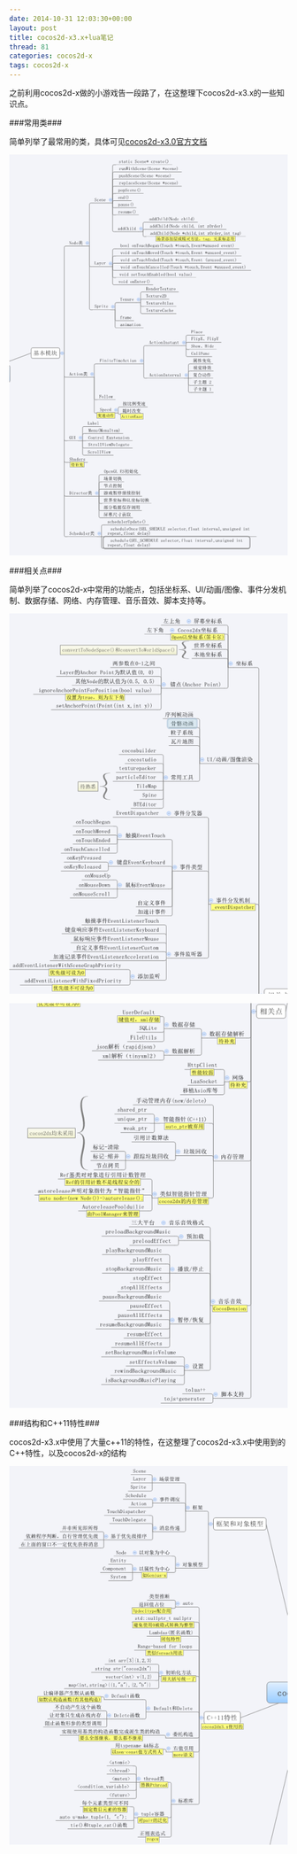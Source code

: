 ```yaml
---
date: 2014-10-31 12:03:30+00:00
layout: post
title: cocos2d-x3.x+lua笔记
thread: 81
categories: cocos2d-x
tags: cocos2d-x
---
```


之前利用cocos2d-x做的小游戏告一段路了，在这整理下cocos2d-x3.x的一些知识点。

###常用类###

简单列举了最常用的类，具体可见[cocos2d-x3.0官方文档](http://cn.cocos2d-x.org/doc/cocos2d-x-3.0/index.html)

![](/assets/blog_pic/module.PNG)

###相关点###

简单列举了cocos2d-x中常用的功能点，包括坐标系、UI/动画/图像、事件分发机制、数据存储、网络、内存管理、音乐音效、脚本支持等。

![](/assets/blog_pic/relate1.PNG)


![](/assets/blog_pic/relate2.PNG)


###结构和C++11特性###

cocos2d-x3.x中使用了大量c++11的特性，在这整理了cocos2d-x3.x中使用到的C++特性，以及cocos2d-x的结构

![](/assets/blog_pic/cpp11.PNG)



